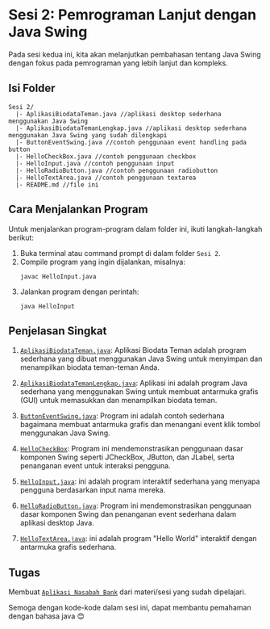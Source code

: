# Sesi 2: Pemrograman Lanjut dengan Java Swing

Pada sesi kedua ini, kita akan melanjutkan pembahasan tentang Java Swing dengan fokus pada pemrograman yang lebih lanjut dan kompleks.

## Isi Folder

```
Sesi 2/
  |- AplikasiBiodataTeman.java //aplikasi desktop sederhana menggunakan Java Swing
  |- AplikasiBiodataTemanLengkap.java //aplikasi desktop sederhana menggunakan Java Swing yang sudah dilengkapi
  |- ButtonEventSwing.java //contoh penggunaan event handling pada button
  |- HelloCheckBox.java //contoh penggunaan checkbox
  |- HelloInput.java //contoh penggunaan input
  |- HelloRadioButton.java //contoh penggunaan radiobutton
  |- HelloTextArea.java //contoh penggunaan textarea
  |- README.md //file ini
```

## Cara Menjalankan Program

Untuk menjalankan program-program dalam folder ini, ikuti langkah-langkah berikut:

1. Buka terminal atau command prompt di dalam folder `Sesi 2`.
2. Compile program yang ingin dijalankan, misalnya:
   ```
   javac HelloInput.java
   ```
3. Jalankan program dengan perintah:
   ```
   java HelloInput
   ```

## Penjelasan Singkat

1. [`AplikasiBiodataTeman.java`](./AplikasiBiodataTeman.java): 
   Aplikasi Biodata Teman adalah program sederhana yang dibuat menggunakan Java Swing untuk menyimpan dan menampilkan biodata teman-teman Anda.

2. [`AplikasiBiodataTemanLengkap.java`](./AplikasiBiodataTemanLengkap.java): 
   Aplikasi ini adalah program Java sederhana yang menggunakan Swing untuk membuat antarmuka grafis (GUI) untuk memasukkan dan menampilkan biodata teman.

3. [`ButtonEventSwing.java`](./ButtonEventSwing.java): 
   Program ini adalah contoh sederhana bagaimana membuat antarmuka grafis dan menangani event klik tombol menggunakan Java Swing.

4. [`HelloCheckBox`](./HelloCheckBox.java): Program ini mendemonstrasikan penggunaan dasar komponen Swing seperti JCheckBox, JButton, dan JLabel, serta penanganan event untuk interaksi pengguna.

5. [`HelloInput.java`](./HelloInput.java): ini adalah program interaktif sederhana yang menyapa pengguna berdasarkan input nama mereka.

6. [`HelloRadioButton.java`](./HelloRadioButton.java): Program ini mendemonstrasikan penggunaan dasar komponen Swing dan penanganan event sederhana dalam aplikasi desktop Java.

7. [`HelloTextArea.java`](./HelloTextArea.java): ini adalah program "Hello World" interaktif dengan antarmuka grafis sederhana.

## Tugas

Membuat [`Aplikasi Nasabah Bank`](./Aplikasi%20Nasabah%20Bank/) dari materi/sesi yang sudah dipelajari.

Semoga dengan kode-kode dalam sesi ini, dapat membantu pemahaman dengan bahasa java 😊